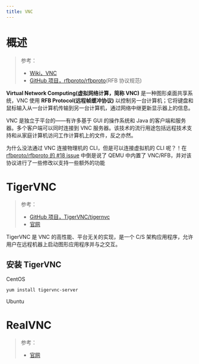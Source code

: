```yaml
---
title: VNC
---
```


# 概述

> 参考：
> - [Wiki，VNC](https://en.wikipedia.org/wiki/Virtual_Network_Computing)
> - [GitHub 项目，rfbproto/rfbproto](https://github.com/rfbproto/rfbproto)(RFB 协议规范)

**Virtual Network Computing(虚拟网络计算，简称 VNC)** 是一种图形桌面共享系统，VNC 使用 **RFB Protocol(远程帧缓冲协议)** 以控制另一台计算机；它将键盘和鼠标输入从一台计算机传输到另一台计算机，通过网络中继更新显示器上的信息。

VNC 是独立于平台的——有许多基于 GUI 的操作系统和 Java 的客户端和服务器。多个客户端可以同时连接到 VNC 服务器。该技术的流行用途包括远程技术支持和从家庭计算机访问工作计算机上的文件，反之亦然。

为什么没法通过 VNC 连接物理机的 CLI，但是可以连接虚拟机的 CLI 呢？！在 [rfbproto/rfbproto 的 #18 issue](https://github.com/rfbproto/rfbproto/issues/18) 中倒是说了 QEMU 中内置了 VNC/RFB，并对该协议进行了一些修改以支持一些额外的功能

# TigerVNC

> 参考：
> - [GitHub 项目，TigerVNC/tigernvc](https://github.com/TigerVNC/tigervnc)
> - [官网](https://tigervnc.org/)

TigerVNC 是 VNC 的高性能、平台无关的实现，是一个 C/S 架构应用程序，允许用户在远程机器上启动图形应用程序并与之交互。

## 安装 TigerVNC

CentOS

```bash
yum install tigervnc-server
```

Ubuntu

# RealVNC

> 参考：
> - [官网](https://www.realvnc.com/en/)
